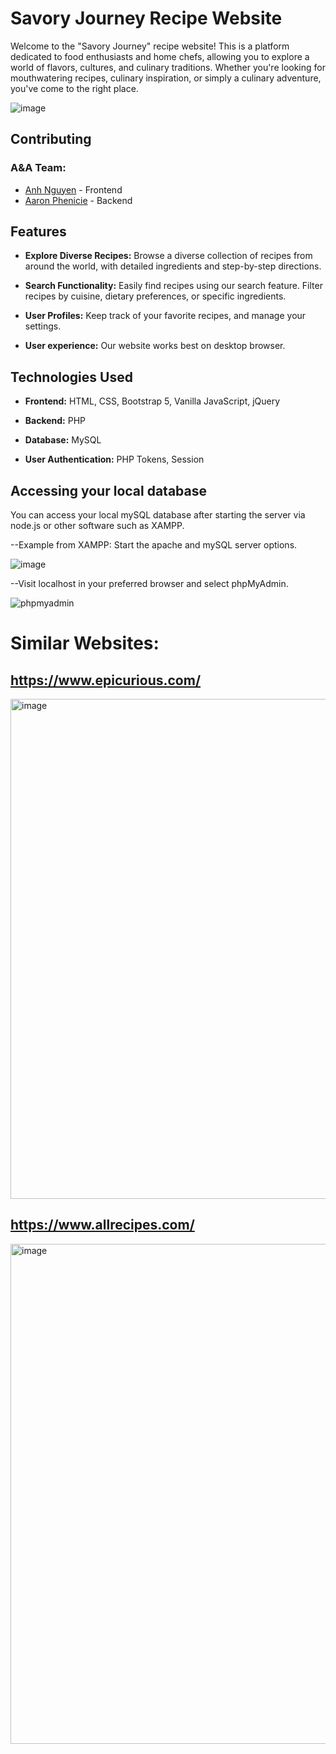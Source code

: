 # Savory Journey Recipe Website

Welcome to the "Savory Journey" recipe website! This is a platform dedicated to food enthusiasts and home chefs, allowing you to explore a world of flavors, cultures, and culinary traditions. Whether you're looking for mouthwatering recipes, culinary inspiration, or simply a culinary adventure, you've come to the right place.

![image](https://github.com/anhnguyen148/savory-journey-website/assets/112355299/6dab5032-f4f6-4db5-90a6-66439a824a44)


## Contributing
### A&A Team:
- [Anh Nguyen](https://github.com/anhnguyen148) - Frontend
- [Aaron Phenicie](https://github.com/phenicieaaron) - Backend

## Features

- **Explore Diverse Recipes:** Browse a diverse collection of recipes from around the world, with detailed ingredients and step-by-step directions.

- **Search Functionality:** Easily find recipes using our search feature. Filter recipes by cuisine, dietary preferences, or specific ingredients.

- **User Profiles:** Keep track of your favorite recipes, and manage your settings.

- **User experience:** Our website works best on desktop browser.

## Technologies Used

- **Frontend:** HTML, CSS, Bootstrap 5, Vanilla JavaScript, jQuery

- **Backend:** PHP

- **Database:** MySQL

- **User Authentication:** PHP Tokens, Session

## Accessing your local database

You can access your local mySQL database after starting the server via node.js or other software such as XAMPP. 

--Example from XAMPP:
Start the apache and mySQL server options.

![image](https://github.com/anhnguyen148/savory-journey-website/assets/122556080/ec936e1e-ad99-4f7a-a2eb-0ad51fdecc64)

--Visit localhost in your preferred browser and select phpMyAdmin.

![phpmyadmin](https://github.com/anhnguyen148/savory-journey-website/assets/122556080/c4eb23af-1075-4088-acea-039d960371e9)

# Similar Websites:
## https://www.epicurious.com/

<img width="800" alt="image" src="https://github.com/anhnguyen148/savory-journey-website/assets/112355299/d34a6123-bce3-4556-8dce-6a0df5d45c1e">

## https://www.allrecipes.com/

<img width="800" alt="image" src="https://github.com/anhnguyen148/savory-journey-website/assets/112355299/add607bd-3b85-4caf-8603-5cc71127ec66">


